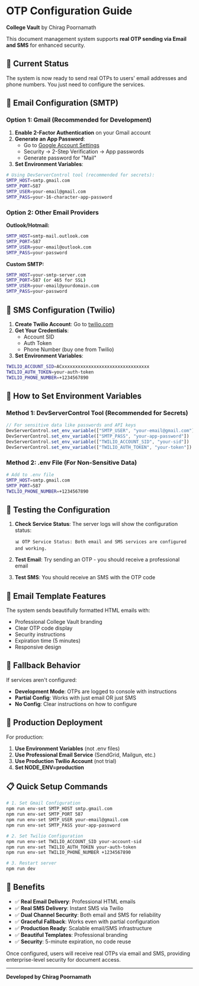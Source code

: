 # OTP Configuration Guide

**College Vault** by Chirag Poornamath

This document management system supports **real OTP sending via Email and SMS** for enhanced security.

## 🎯 Current Status

The system is now ready to send real OTPs to users' email addresses and phone numbers. You just need to configure the services.

## 📧 Email Configuration (SMTP)

### Option 1: Gmail (Recommended for Development)

1. **Enable 2-Factor Authentication** on your Gmail account
2. **Generate an App Password**:
   - Go to [Google Account Settings](https://myaccount.google.com/)
   - Security → 2-Step Verification → App passwords
   - Generate password for "Mail"
3. **Set Environment Variables**:

```bash
# Using DevServerControl tool (recommended for secrets):
SMTP_HOST=smtp.gmail.com
SMTP_PORT=587
SMTP_USER=your-email@gmail.com
SMTP_PASS=your-16-character-app-password
```

### Option 2: Other Email Providers

**Outlook/Hotmail:**
```bash
SMTP_HOST=smtp-mail.outlook.com
SMTP_PORT=587
SMTP_USER=your-email@outlook.com
SMTP_PASS=your-password
```

**Custom SMTP:**
```bash
SMTP_HOST=your-smtp-server.com
SMTP_PORT=587 (or 465 for SSL)
SMTP_USER=your-email@yourdomain.com
SMTP_PASS=your-password
```

## 📱 SMS Configuration (Twilio)

1. **Create Twilio Account**: Go to [twilio.com](https://www.twilio.com)
2. **Get Your Credentials**:
   - Account SID
   - Auth Token
   - Phone Number (buy one from Twilio)
3. **Set Environment Variables**:

```bash
TWILIO_ACCOUNT_SID=ACxxxxxxxxxxxxxxxxxxxxxxxxxxxxxxxxx
TWILIO_AUTH_TOKEN=your-auth-token
TWILIO_PHONE_NUMBER=+1234567890
```

## 🔧 How to Set Environment Variables

### Method 1: DevServerControl Tool (Recommended for Secrets)
```javascript
// For sensitive data like passwords and API keys
DevServerControl.set_env_variable(["SMTP_USER", "your-email@gmail.com"])
DevServerControl.set_env_variable(["SMTP_PASS", "your-app-password"])
DevServerControl.set_env_variable(["TWILIO_ACCOUNT_SID", "your-sid"])
DevServerControl.set_env_variable(["TWILIO_AUTH_TOKEN", "your-token"])
```

### Method 2: .env File (For Non-Sensitive Data)
```bash
# Add to .env file
SMTP_HOST=smtp.gmail.com
SMTP_PORT=587
TWILIO_PHONE_NUMBER=+1234567890
```

## 🧪 Testing the Configuration

1. **Check Service Status**: The server logs will show the configuration status:
   ```
   📊 OTP Service Status: Both email and SMS services are configured and working.
   ```

2. **Test Email**: Try sending an OTP - you should receive a professional email
3. **Test SMS**: You should receive an SMS with the OTP code

## 🎨 Email Template Features

The system sends beautifully formatted HTML emails with:
- Professional College Vault branding
- Clear OTP code display
- Security instructions
- Expiration time (5 minutes)
- Responsive design

## 🔄 Fallback Behavior

If services aren't configured:
- **Development Mode**: OTPs are logged to console with instructions
- **Partial Config**: Works with just email OR just SMS
- **No Config**: Clear instructions on how to configure

## 🚀 Production Deployment

For production:
1. **Use Environment Variables** (not .env files)
2. **Use Professional Email Service** (SendGrid, Mailgun, etc.)
3. **Use Production Twilio Account** (not trial)
4. **Set NODE_ENV=production**

## 📋 Quick Setup Commands

```bash
# 1. Set Gmail Configuration
npm run env-set SMTP_HOST smtp.gmail.com
npm run env-set SMTP_PORT 587
npm run env-set SMTP_USER your-email@gmail.com
npm run env-set SMTP_PASS your-app-password

# 2. Set Twilio Configuration  
npm run env-set TWILIO_ACCOUNT_SID your-account-sid
npm run env-set TWILIO_AUTH_TOKEN your-auth-token
npm run env-set TWILIO_PHONE_NUMBER +1234567890

# 3. Restart server
npm run dev
```

## 🎯 Benefits

- ✅ **Real Email Delivery**: Professional HTML emails
- ✅ **Real SMS Delivery**: Instant SMS via Twilio
- ✅ **Dual Channel Security**: Both email and SMS for reliability
- ✅ **Graceful Fallback**: Works even with partial configuration
- ✅ **Production Ready**: Scalable email/SMS infrastructure
- ✅ **Beautiful Templates**: Professional branding
- ✅ **Security**: 5-minute expiration, no code reuse

Once configured, users will receive real OTPs via email and SMS, providing enterprise-level security for document access.

---
**Developed by Chirag Poornamath**
